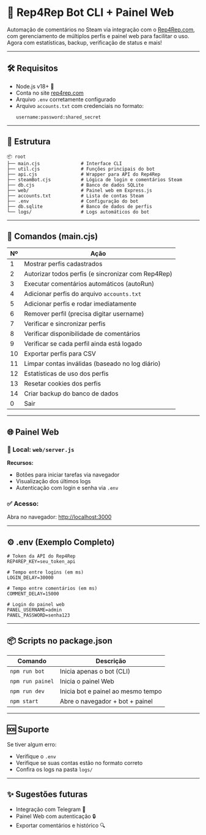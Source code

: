 # 🤖 Rep4Rep Bot CLI + Painel Web

Automação de comentários no Steam via integração com o [Rep4Rep.com](https://rep4rep.com), com gerenciamento de múltiplos perfis e painel web para facilitar o uso. Agora com estatísticas, backup, verificação de status e mais!

---

## 🛠️ Requisitos

- Node.js v18+ 🔧
- Conta no site [rep4rep.com](https://rep4rep.com)
- Arquivo `.env` corretamente configurado
- Arquivo `accounts.txt` com credenciais no formato:
  ```
  username:password:shared_secret
  ```

---

## 📁 Estrutura

```
📦 root
├── main.cjs               # Interface CLI
├── util.cjs               # Funções principais do bot
├── api.cjs                # Wrapper para API do Rep4Rep
├── steamBot.cjs           # Lógica de login e comentários Steam
├── db.cjs                 # Banco de dados SQLite
├── web/                   # Painel web em Express.js
├── accounts.txt           # Lista de contas Steam
├── .env                   # Configuração do bot
├── db.sqlite              # Banco de dados de perfis
└── logs/                  # Logs automáticos do bot
```

---

## 🚀 Comandos (main.cjs)

| Nº  | Ação                                              |
|----|----------------------------------------------------|
| 1  | Mostrar perfis cadastrados                         |
| 2  | Autorizar todos perfis (e sincronizar com Rep4Rep) |
| 3  | Executar comentários automáticos (autoRun)         |
| 4  | Adicionar perfis do arquivo `accounts.txt`         |
| 5  | Adicionar perfis e rodar imediatamente             |
| 6  | Remover perfil (precisa digitar username)          |
| 7  | Verificar e sincronizar perfis                     |
| 8  | Verificar disponibilidade de comentários           |
| 9  | Verificar se cada perfil ainda está logado         |
| 10 | Exportar perfis para CSV                           |
| 11 | Limpar contas inválidas (baseado no log diário)    |
| 12 | Estatísticas de uso dos perfis                     |
| 13 | Resetar cookies dos perfis                         |
| 14 | Criar backup do banco de dados                     |
| 0  | Sair                                               |

---

## 🌐 Painel Web

### 📁 Local: `web/server.js`

**Recursos:**
- Botões para iniciar tarefas via navegador
- Visualização dos últimos logs
- Autenticação com login e senha via `.env`

### ✅ Acesso:
Abra no navegador: [http://localhost:3000](http://localhost:3000)

---

## ⚙️ .env (Exemplo Completo)

```env
# Token da API do Rep4Rep
REP4REP_KEY=seu_token_api

# Tempo entre logins (em ms)
LOGIN_DELAY=30000

# Tempo entre comentários (em ms)
COMMENT_DELAY=15000

# Login do painel web
PANEL_USERNAME=admin
PANEL_PASSWORD=senha123
```

---

## 📦 Scripts no package.json

| Comando        | Descrição                           |
|----------------|-------------------------------------|
| `npm run bot`  | Inicia apenas o bot (CLI)           |
| `npm run painel` | Inicia o painel Web                |
| `npm run dev`  | Inicia bot e painel ao mesmo tempo  |
| `npm start`    | Abre o navegador + bot + painel     |

---

## 🆘 Suporte

Se tiver algum erro:
- Verifique o `.env`
- Verifique se suas contas estão no formato correto
- Confira os logs na pasta `logs/`

---

## ✨ Sugestões futuras

- Integração com Telegram 📲
- Painel Web com autenticação 🔒
- Exportar comentários e histórico 🔍